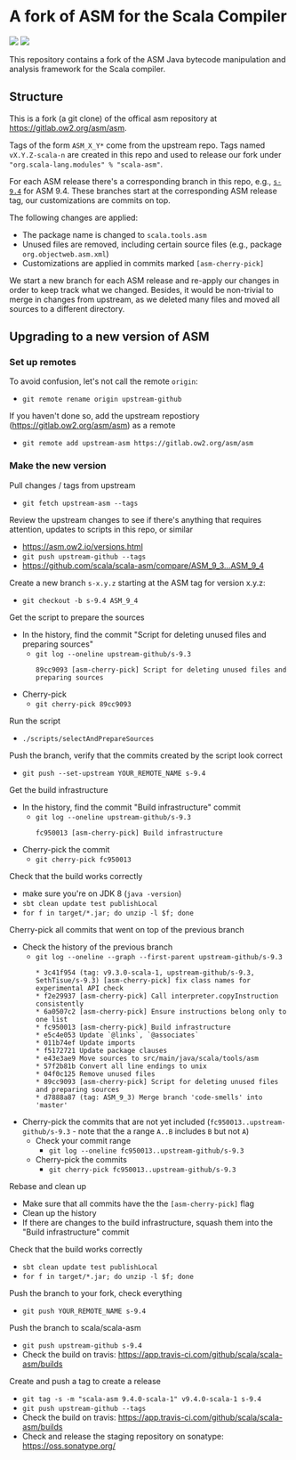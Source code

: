 # A fork of ASM for the Scala Compiler

[<img src="https://img.shields.io/travis/scala/scala-asm.svg"/>](https://travis-ci.org/scala/scala-asm)
[<img src="https://img.shields.io/maven-central/v/org.scala-lang.modules/scala-asm.svg"/>](http://search.maven.org/#search%7Cga%7C1%7Cg%3Aorg.scala-lang.modules%20a%3Ascala-asm)

This repository contains a fork of the ASM Java bytecode manipulation and analysis framework for the Scala compiler.


## Structure

This is a fork (a git clone) of the offical asm repository at https://gitlab.ow2.org/asm/asm.

Tags of the form `ASM_X_Y*` come from the upstream repo. Tags named `vX.Y.Z-scala-n` are created in this repo and used to release our fork under `"org.scala-lang.modules" % "scala-asm"`.

For each ASM release there's a corresponding branch in this repo, e.g., [`s-9.4`](https://github.com/scala/scala-asm/commits/s-9.4) for ASM 9.4. These branches start at the corresponding ASM release tag, our customizations are commits on top.

The following changes are applied:
  - The package name is changed to `scala.tools.asm`
  - Unused files are removed, including certain source files (e.g., package `org.objectweb.asm.xml`)
  - Customizations are applied in commits marked `[asm-cherry-pick]`

We start a new branch for each ASM release and re-apply our changes in order to keep track what we changed. Besides, it would be non-trivial to merge in changes from upstream, as we deleted many files and moved all sources to a different directory.


## Upgrading to a new version of ASM

### Set up remotes

To avoid confusion, let's not call the remote `origin`:

  - `git remote rename origin upstream-github`

If you haven't done so, add the upstream repostiory (https://gitlab.ow2.org/asm/asm) as a remote
  - `git remote add upstream-asm https://gitlab.ow2.org/asm/asm`

### Make the new version

Pull changes / tags from upstream
  - `git fetch upstream-asm --tags`

Review the upstream changes to see if there's anything that requires attention, updates to scripts in this repo, or similar
  - https://asm.ow2.io/versions.html
  - `git push upstream-github --tags`
  - https://github.com/scala/scala-asm/compare/ASM_9_3...ASM_9_4

Create a new branch `s-x.y.z` starting at the ASM tag for version x.y.z:
  - `git checkout -b s-9.4 ASM_9_4`

Get the script to prepare the sources
  - In the history, find the commit "Script for deleting unused files and preparing sources"
    - `git log --oneline upstream-github/s-9.3`
      ```
      89cc9093 [asm-cherry-pick] Script for deleting unused files and preparing sources
      ```
  - Cherry-pick 
    - `git cherry-pick 89cc9093`

Run the script
  - `./scripts/selectAndPrepareSources`

Push the branch, verify that the commits created by the script look correct
  - `git push --set-upstream YOUR_REMOTE_NAME s-9.4`

Get the build infrastructure
  - In the history, find the commit "Build infrastructure" commit
    - `git log --oneline upstream-github/s-9.3`
      ```
      fc950013 [asm-cherry-pick] Build infrastructure
      ```
  - Cherry-pick the commit
    - `git cherry-pick fc950013`

Check that the build works correctly
  - make sure you're on JDK 8 (`java -version`)
  - `sbt clean update test publishLocal`
  - `for f in target/*.jar; do unzip -l $f; done`

Cherry-pick all commits that went on top of the previous branch
  - Check the history of the previous branch
    - `git log --oneline --graph --first-parent upstream-github/s-9.3`
      ```
      * 3c41f954 (tag: v9.3.0-scala-1, upstream-github/s-9.3, SethTisue/s-9.3) [asm-cherry-pick] fix class names for experimental API check
      * f2e29937 [asm-cherry-pick] Call interpreter.copyInstruction consistently
      * 6a0507c2 [asm-cherry-pick] Ensure instructions belong only to one list
      * fc950013 [asm-cherry-pick] Build infrastructure
      * e5c4e053 Update `@links`, `@associates`
      * 011b74ef Update imports
      * f5172721 Update package clauses
      * e43e3ae9 Move sources to src/main/java/scala/tools/asm
      * 57f2b81b Convert all line endings to unix
      * 04f0c125 Remove unused files
      * 89cc9093 [asm-cherry-pick] Script for deleting unused files and preparing sources
      * d7888a87 (tag: ASM_9_3) Merge branch 'code-smells' into 'master'
      ```
  - Cherry-pick the commits that are not yet included (`fc950013..upstream-github/s-9.3` - note that the a range `A..B` includes `B` but not `A`)
    - Check your commit range
      - `git log --oneline fc950013..upstream-github/s-9.3`
    - Cherry-pick the commits
      - `git cherry-pick fc950013..upstream-github/s-9.3`

Rebase and clean up
  - Make sure that all commits have the the `[asm-cherry-pick]` flag
  - Clean up the history
  - If there are changes to the build infrastructure, squash them into the "Build infrastructure" commit

Check that the build works correctly
  - `sbt clean update test publishLocal`
  - `for f in target/*.jar; do unzip -l $f; done`

Push the branch to your fork, check everything
  - `git push YOUR_REMOTE_NAME s-9.4`

Push the branch to scala/scala-asm
  - `git push upstream-github s-9.4`
  - Check the build on travis: https://app.travis-ci.com/github/scala/scala-asm/builds

Create and push a tag to create a release
  - `git tag -s -m "scala-asm 9.4.0-scala-1" v9.4.0-scala-1 s-9.4`
  - `git push upstream-github --tags`
  - Check the build on travis: https://app.travis-ci.com/github/scala/scala-asm/builds
  - Check and release the staging repository on sonatype: https://oss.sonatype.org/
